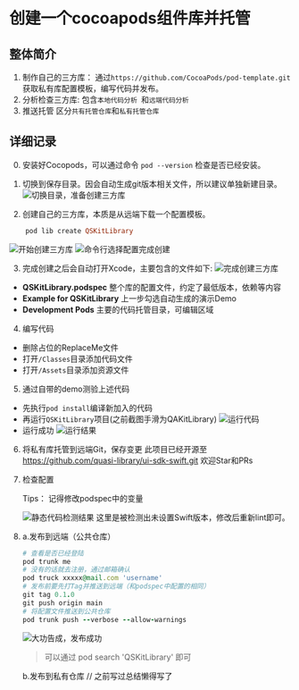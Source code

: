 # 创建一个cocoapods组件库并托管

## 整体简介
1. 制作自己的三方库：
通过`https://github.com/CocoaPods/pod-template.git`获取私有库配置模板，编写代码并发布。
2. 分析检查三方库:
包含`本地代码分析 `和`远端代码分析`  
3. 推送托管
区分`共有托管仓库`和`私有托管仓库`

## 详细记录
0. 安装好Cocopods，可以通过命令 ``pod --version`` 检查是否已经安装。

1. 切换到保存目录。因会自动生成git版本相关文件，所以建议单独新建目录。
![切换目录，准备创建三方库](src/pod_lib_1.png)

2. 创建自己的三方库，本质是从远端下载一个配置模板。

```ruby
    pod lib create QSKitLibrary
```

![开始创建三方库](src/pod_lib_2.png)
![命令行选择配置完成创建](src/pod_lib_3.png)

3. 完成创建之后会自动打开Xcode，主要包含的文件如下:
![完成创建三方库](src/pod_lib_4.png)

 - **QSKitLibrary.podspec**  整个库的配置文件，约定了最低版本，依赖等内容
 - **Example for QSKitLibrary** 上一步勾选自动生成的演示Demo
 - **Development Pods** 主要的代码托管目录，可编辑区域

 4. 编写代码
 - 删除占位的ReplaceMe文件
 - 打开`/Classes`目录添加代码文件
 - 打开`/Assets`目录添加资源文件

 5. 通过自带的demo测验上述代码
 - 先执行`pod install`编译新加入的代码
 - 再运行`QSKitLibrary`项目(之前截图手滑为QAKitLibrary)
![运行代码](src/pod_lib_5.png) 
 - 运行成功
![运行结果](src/pod_lib_6.png)

 6. 将私有库托管到远端Git，保存变更
 此项目已经开源至 https://github.com/quasi-library/ui-sdk-swift.git 欢迎Star和PRs

 7. 检查配置

    Tips： 记得修改podspec中的变量

    ![静态代码检测结果](src/pod_lib_7.png)
    这里是被检测出未设置Swift版本，修改后重新lint即可。

 8. a.发布到远端（公共仓库）

    ```ruby
    # 查看是否已经登陆
    pod trunk me 
    # 没有的话就去注册，通过邮箱确认
    pod truck xxxxx@mail.com 'username'
    # 发布前要先打Tag并推送到远端（和podspec中配置的相同）
    git tag 0.1.0
    git push origin main
    # 将配置文件推送到公共仓库
    pod trunk push --verbose --allow-warnings
    ```
     ![大功告成，发布成功](src/pod_lib_8.png) 
    > 可以通过 pod search 'QSKitLibrary' 即可

    

    b.发布到私有仓库
    // 之前写过总结懒得写了